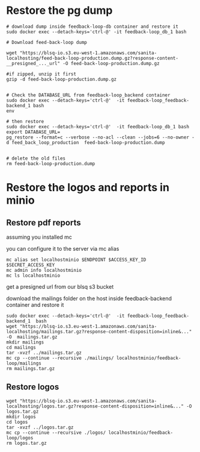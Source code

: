 # Restore the pg dump

```
# download dump inside feedback-loop-db container and restore it
sudo docker exec --detach-keys='ctrl-@' -it feedback-loop_db_1 bash

# Download feed-back-loop dump

wget "https://blsq-io.s3.eu-west-1.amazonaws.com/sanita-localhosting/feed-back-loop-production.dump.gz?response-content-__presigned_..._url" -O feed-back-loop-production.dump.gz

#if zipped, unzip it first
gzip -d feed-back-loop-production.dump.gz


# Check the DATABASE_URL from feedback-loop_backend container
sudo docker exec --detach-keys='ctrl-@'  -it feedback-loop_feedback-backend_1 bash
env

# then restore
sudo docker exec --detach-keys='ctrl-@'  -it feedback-loop_db_1 bash
export DATABASE_URL=
pg_restore --format=c --verbose --no-acl --clean --jobs=6 --no-owner -d feed_back_loop_production  feed-back-loop-production.dump


# delete the old files
rm feed-back-loop-production.dump
```

# Restore the logos and reports in minio

## Restore pdf reports

assuming you installed mc

you can configure it to the server via mc alias

```
mc alias set localhostminio $ENDPOINT $ACCESS_KEY_ID $SECRET_ACCESS_KEY
mc admin info localhostminio
mc ls localhostminio
```
get a presigned url from our blsq s3 bucket

download the mailings folder on the host inside feedback-backend container and restore it

```
sudo docker exec --detach-keys='ctrl-@'  -it feedback-loop_feedback-backend_1  bash
wget "https://blsq-io.s3.eu-west-1.amazonaws.com/sanita-localhosting/mailings.tar.gz?response-content-disposition=inline&..." -O  mailings.tar.gz
mkdir mailings
cd mailings
tar -xvzf ../mailings.tar.gz
mc cp --continue --recursive ./mailings/ localhostminio/feedback-loop/mailings
rm mailings.tar.gz
```

## Restore logos

```
wget "https://blsq-io.s3.eu-west-1.amazonaws.com/sanita-localhosting/logos.tar.gz?response-content-disposition=inline&..." -O  logos.tar.gz
mkdir logos
cd logos
tar -xvzf ../logos.tar.gz
mc cp --continue --recursive ./logos/ localhostminio/feedback-loop/logos
rm logos.tar.gz
```

